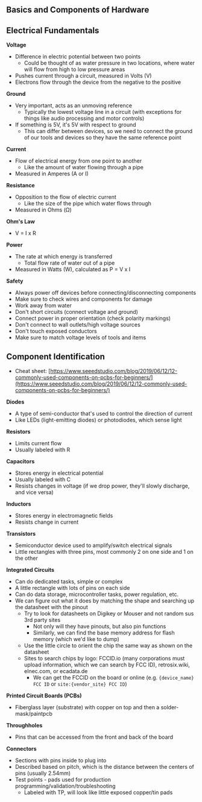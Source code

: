 

## Basics and Components of Hardware

## Electrical Fundamentals

**Voltage**
- Difference in electric potential between two points
  - Could be thought of as water pressure in two locations, where water will flow from high to low pressure areas
- Pushes current through a circuit, measured in Volts (V)
- Electrons flow through the device from the negative to the positive

**Ground**
- Very important, acts as an unmoving reference
  - Typically the lowest voltage line in a circuit (with exceptions for things like audio processing and motor controls)
- If something is 5V, it's 5V with respect to ground
  - This can differ between devices, so we need to connect the ground of our tools and devices so they have the same reference point

**Current**
- Flow of electrical energy from one point to another
  - Like the amount of water flowing through a pipe
- Measured in Amperes (A or I)

**Resistance**
- Opposition to the flow of electric current
  - Like the size of the pipe which water flows through
- Measured in Ohms (Ω)

**Ohm's Law**
- V = I x R

**Power**
- The rate at which energy is transferred
  - Total flow rate of water out of a pipe
- Measured in Watts (W), calculated as P = V x I

**Safety**
- Always power off devices before connecting/disconnecting components
- Make sure to check wires and components for damage
- Work away from water
- Don't short circuits (connect voltage and ground)
- Connect power in proper orientation (check polarity markings)
- Don't connect to wall outlets/high voltage sources
- Don't touch exposed conductors
- Make sure to match voltage levels of tools and items

## Component Identification

- Cheat sheet: [https://www.seeedstudio.com/blog/2019/06/12/12-commonly-used-components-on-pcbs-for-beginners/](https://www.seeedstudio.com/blog/2019/06/12/12-commonly-used-components-on-pcbs-for-beginners/)

**Diodes**
- A type of semi-conductor that's used to control the direction of current
- Like LEDs (light-emitting diodes) or photodiodes, which sense light

**Resistors**
- Limits current flow
- Usually labeled with R
  
**Capacitors**
- Stores energy in electrical potential
- Usually labeled with C
- Resists changes in voltage (if we drop power, they'll slowly discharge, and vice versa)

**Inductors**
- Stores energy in electromagnetic fields
- Resists change in current

**Transistors**
- Semiconductor device used to amplify/switch electrical signals
- Little rectangles with three pins, most commonly 2 on one side and 1 on the other

**Integrated Circuits**
- Can do dedicated tasks, simple or complex
- A little rectangle with lots of pins on each side
- Can do data storage, microcontroller tasks, power regulation, etc.
- We can figure out what it does by matching the shape and searching up the datasheet with the pinout
  - Try to look for datasheets on Digikey or Mouser and not random sus 3rd party sites
    - Not only will they have pinouts, but also pin functions
    - Similarly, we can find the base memory address for flash memory (which we'd like to dump)
  - Use the little circle to orient the chip the same way as shown on the datasheet
  - Sites to search chips by logo: FCCID.io (many corporations must upload information, which we can search by FCC ID), retrosix.wiki, elnec.com, or ecadata.de
    - We can get the FCCID on the board or online (e.g. `{device_name} FCC ID` or `site:{vendor_site} FCC ID`)

**Printed Circuit Boards (PCBs)**
- Fiberglass layer (substrate) with copper on top and then a solder-mask/paintpcb 

**Throughholes**
- Pins that can be accessed from the front and back of the board

**Connectors**
- Sections with pins inside to plug into
- Described based on pitch, which is the distance between the centers of pins (usually 2.54mm)
- Test points - pads used for production programming/validation/troubleshooting
  - Labeled with TP, will look like little exposed copper/tin pads
